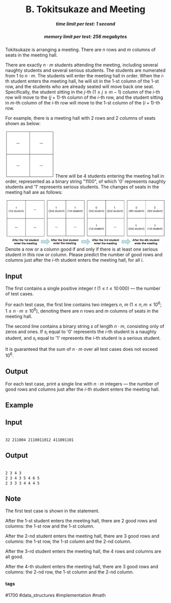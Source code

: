 <h1 style='text-align: center;'> B. Tokitsukaze and Meeting</h1>

<h5 style='text-align: center;'>time limit per test: 1 second</h5>
<h5 style='text-align: center;'>memory limit per test: 256 megabytes</h5>

Tokitsukaze is arranging a meeting. There are $n$ rows and $m$ columns of seats in the meeting hall.

There are exactly $n \cdot m$ students attending the meeting, including several naughty students and several serious students. The students are numerated from $1$ to $n\cdot m$. The students will enter the meeting hall in order. When the $i$-th student enters the meeting hall, he will sit in the $1$-st column of the $1$-st row, and the students who are already seated will move back one seat. Specifically, the student sitting in the $j$-th ($1\leq j \leq m-1$) column of the $i$-th row will move to the $(j+1)$-th column of the $i$-th row, and the student sitting in $m$-th column of the $i$-th row will move to the $1$-st column of the $(i+1)$-th row.

For example, there is a meeting hall with $2$ rows and $2$ columns of seats shown as below:

 ![](images/71fbef301db6ce11000b1d81b932ef15edcc4d8c.png) There will be $4$ students entering the meeting hall in order, represented as a binary string "1100", of which '0' represents naughty students and '1' represents serious students. The changes of seats in the meeting hall are as follows:

 ![](images/6adf53c6760706e7188b39c11a0473a15cb0ae60.png) Denote a row or a column good if and only if there is at least one serious student in this row or column. Please predict the number of good rows and columns just after the $i$-th student enters the meeting hall, for all $i$.

## Input

The first contains a single positive integer $t$ ($1 \leq t \leq 10\,000$) — the number of test cases.

For each test case, the first line contains two integers $n$, $m$ ($1 \leq n,m \leq 10^6$; $1 \leq n \cdot m \leq 10^6$), denoting there are $n$ rows and $m$ columns of seats in the meeting hall.

The second line contains a binary string $s$ of length $n \cdot m$, consisting only of zeros and ones. If $s_i$ equal to '0' represents the $i$-th student is a naughty student, and $s_i$ equal to '1' represents the $i$-th student is a serious student.

It is guaranteed that the sum of $n \cdot m$ over all test cases does not exceed $10^6$.

## Output

For each test case, print a single line with $n \cdot m$ integers — the number of good rows and columns just after the $i$-th student enters the meeting hall.

## Example

## Input


```

32 211004 2110011012 411001101
```
## Output


```

2 3 4 3
2 3 4 3 5 4 6 5
2 3 3 3 4 4 4 5

```
## Note

The first test case is shown in the statement.

After the $1$-st student enters the meeting hall, there are $2$ good rows and columns: the $1$-st row and the $1$-st column.

After the $2$-nd student enters the meeting hall, there are $3$ good rows and columns: the $1$-st row, the $1$-st column and the $2$-nd column.

After the $3$-rd student enters the meeting hall, the $4$ rows and columns are all good.

After the $4$-th student enters the meeting hall, there are $3$ good rows and columns: the $2$-nd row, the $1$-st column and the $2$-nd column.



#### tags 

#1700 #data_structures #implementation #math 